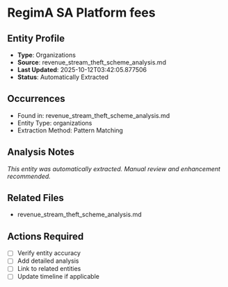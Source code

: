 # RegimA SA Platform fees

## Entity Profile
- **Type**: Organizations
- **Source**: revenue_stream_theft_scheme_analysis.md
- **Last Updated**: 2025-10-12T03:42:05.877506
- **Status**: Automatically Extracted

## Occurrences
- Found in: revenue_stream_theft_scheme_analysis.md
- Entity Type: organizations
- Extraction Method: Pattern Matching

## Analysis Notes
*This entity was automatically extracted. Manual review and enhancement recommended.*

## Related Files
- revenue_stream_theft_scheme_analysis.md

## Actions Required
- [ ] Verify entity accuracy
- [ ] Add detailed analysis
- [ ] Link to related entities
- [ ] Update timeline if applicable
